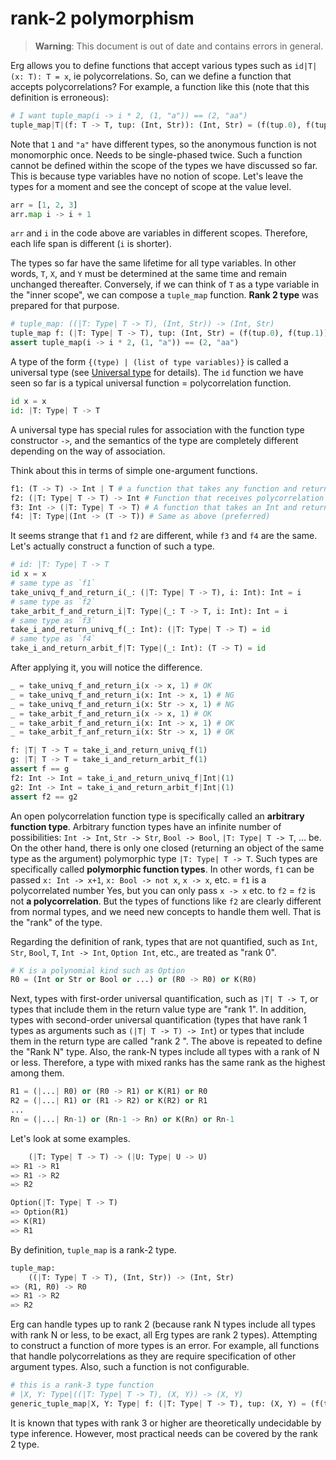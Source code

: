 # rank-2 polymorphism

> __Warning__: This document is out of date and contains errors in general.

Erg allows you to define functions that accept various types such as `id|T|(x: T): T = x`, ie polycorrelations.
So, can we define a function that accepts polycorrelations?
For example, a function like this (note that this definition is erroneous):

```python
# I want tuple_map(i -> i * 2, (1, "a")) == (2, "aa")
tuple_map|T|(f: T -> T, tup: (Int, Str)): (Int, Str) = (f(tup.0), f(tup.1))
```

Note that `1` and `"a"` have different types, so the anonymous function is not monomorphic once. Needs to be single-phased twice.
Such a function cannot be defined within the scope of the types we have discussed so far. This is because type variables have no notion of scope.
Let's leave the types for a moment and see the concept of scope at the value level.

```python
arr = [1, 2, 3]
arr.map i -> i + 1
```

`arr` and `i` in the code above are variables in different scopes. Therefore, each life span is different (`i` is shorter).

The types so far have the same lifetime for all type variables. In other words, `T`, `X`, and `Y` must be determined at the same time and remain unchanged thereafter.
Conversely, if we can think of `T` as a type variable in the "inner scope", we can compose a `tuple_map` function. __Rank 2 type__ was prepared for that purpose.

```python
# tuple_map: ((|T: Type| T -> T), (Int, Str)) -> (Int, Str)
tuple_map f: (|T: Type| T -> T), tup: (Int, Str) = (f(tup.0), f(tup.1))
assert tuple_map(i -> i * 2, (1, "a")) == (2, "aa")
```

A type of the form `{(type) | (list of type variables)}` is called a universal type (see [Universal type](../15_quantified.md) for details).
The `id` function we have seen so far is a typical universal function = polycorrelation function.

```python
id x = x
id: |T: Type| T -> T
```

A universal type has special rules for association with the function type constructor `->`, and the semantics of the type are completely different depending on the way of association.

Think about this in terms of simple one-argument functions.

```python
f1: (T -> T) -> Int | T # a function that takes any function and returns an Int
f2: (|T: Type| T -> T) -> Int # Function that receives polycorrelation and returns Int
f3: Int -> (|T: Type| T -> T) # A function that takes an Int and returns a closed universal function
f4: |T: Type|(Int -> (T -> T)) # Same as above (preferred)
```

It seems strange that `f1` and `f2` are different, while `f3` and `f4` are the same. Let's actually construct a function of such a type.

```python
# id: |T: Type| T -> T
id x = x
# same type as `f1`
take_univq_f_and_return_i(_: (|T: Type| T -> T), i: Int): Int = i
# same type as `f2`
take_arbit_f_and_return_i|T: Type|(_: T -> T, i: Int): Int = i
# same type as `f3`
take_i_and_return_univq_f(_: Int): (|T: Type| T -> T) = id
# same type as `f4`
take_i_and_return_arbit_f|T: Type|(_: Int): (T -> T) = id
```

After applying it, you will notice the difference.

```python
_ = take_univq_f_and_return_i(x -> x, 1) # OK
_ = take_univq_f_and_return_i(x: Int -> x, 1) # NG
_ = take_univq_f_and_return_i(x: Str -> x, 1) # NG
_ = take_arbit_f_and_return_i(x -> x, 1) # OK
_ = take_arbit_f_and_return_i(x: Int -> x, 1) # OK
_ = take_arbit_f_anf_return_i(x: Str -> x, 1) # OK

f: |T| T -> T = take_i_and_return_univq_f(1)
g: |T| T -> T = take_i_and_return_arbit_f(1)
assert f == g
f2: Int -> Int = take_i_and_return_univq_f|Int|(1)
g2: Int -> Int = take_i_and_return_arbit_f|Int|(1)
assert f2 == g2
```

An open polycorrelation function type is specifically called an __arbitrary function type__. Arbitrary function types have an infinite number of possibilities: `Int -> Int`, `Str -> Str`, `Bool -> Bool`, `|T: Type| T -> T`, ... be.
On the other hand, there is only one closed (returning an object of the same type as the argument) polymorphic type `|T: Type| T -> T`. Such types are specifically called __polymorphic function types__.
In other words, `f1` can be passed `x: Int -> x+1`, `x: Bool -> not x`, `x -> x`, etc. = `f1` is a polycorrelated number Yes, but you can only pass `x -> x` etc. to `f2` = `f2` is not __a polycorrelation__.
But the types of functions like `f2` are clearly different from normal types, and we need new concepts to handle them well. That is the "rank" of the type.

Regarding the definition of rank, types that are not quantified, such as `Int`, `Str`, `Bool`, `T`, `Int -> Int`, `Option Int`, etc., are treated as "rank 0".

```python
# K is a polynomial kind such as Option
R0 = (Int or Str or Bool or ...) or (R0 -> R0) or K(R0)
```

Next, types with first-order universal quantification, such as `|T| T -> T`, or types that include them in the return value type are "rank 1".
In addition, types with second-order universal quantification (types that have rank 1 types as arguments such as `(|T| T -> T) -> Int`) or types that include them in the return type are called "rank 2 ".
The above is repeated to define the "Rank N" type. Also, the rank-N types include all types with a rank of N or less. Therefore, a type with mixed ranks has the same rank as the highest among them.

```python
R1 = (|...| R0) or (R0 -> R1) or K(R1) or R0
R2 = (|...| R1) or (R1 -> R2) or K(R2) or R1
...
Rn = (|...| Rn-1) or (Rn-1 -> Rn) or K(Rn) or Rn-1
```

Let's look at some examples.

```python
    (|T: Type| T -> T) -> (|U: Type| U -> U)
=> R1 -> R1
=> R1 -> R2
=> R2

Option(|T: Type| T -> T)
=> Option(R1)
=> K(R1)
=> R1
```

By definition, `tuple_map` is a rank-2 type.

```python
tuple_map:
    ((|T: Type| T -> T), (Int, Str)) -> (Int, Str)
=> (R1, R0) -> R0
=> R1 -> R2
=> R2
```

Erg can handle types up to rank 2 (because rank N types include all types with rank N or less, to be exact, all Erg types are rank 2 types). Attempting to construct a function of more types is an error.
For example, all functions that handle polycorrelations as they are require specification of other argument types. Also, such a function is not configurable.

```python
# this is a rank-3 type function
# |X, Y: Type|((|T: Type| T -> T), (X, Y)) -> (X, Y)
generic_tuple_map|X, Y: Type| f: (|T: Type| T -> T), tup: (X, Y) = (f(tup.0), f(tup.1))
```

It is known that types with rank 3 or higher are theoretically undecidable by type inference. However, most practical needs can be covered by the rank 2 type.